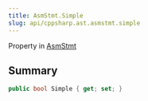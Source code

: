 ```yaml
---
title: AsmStmt.Simple
slug: api/cppsharp.ast.asmstmt.simple
---
```

Property in [AsmStmt](/api/cppsharp/ast/asmstmt)

## Summary



```csharp
public bool Simple { get; set; }
```

